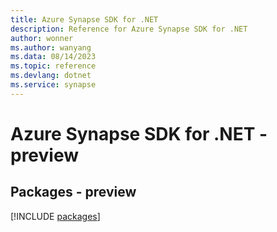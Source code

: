 ```yaml
---
title: Azure Synapse SDK for .NET
description: Reference for Azure Synapse SDK for .NET
author: wonner
ms.author: wanyang
ms.data: 08/14/2023
ms.topic: reference
ms.devlang: dotnet
ms.service: synapse
---
```

# Azure Synapse SDK for .NET - preview
## Packages - preview
[!INCLUDE [packages](synapse-index.md)]